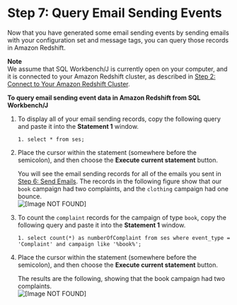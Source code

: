 # Step 7: Query Email Sending Events<a name="event-publishing-redshift-query"></a>

Now that you have generated some email sending events by sending emails with your configuration set and message tags, you can query those records in Amazon Redshift\.

**Note**  
We assume that SQL Workbench/J is currently open on your computer, and it is connected to your Amazon Redshift cluster, as described in [Step 2: Connect to Your Amazon Redshift Cluster](event-publishing-redshift-cluster-connect.md)\.

**To query email sending event data in Amazon Redshift from SQL Workbench/J**

1. To display all of your email sending records, copy the following query and paste it into the **Statement 1** window\.

   ```
   1. select * from ses;
   ```

1. Place the cursor within the statement \(somewhere before the semicolon\), and then choose the **Execute current statement** button\.

   You will see the email sending records for all of the emails you sent in [Step 6: Send Emails](event-publishing-redshift-send-email.md)\. The records in the following figure show that our `book` campaign had two complaints, and the `clothing` campaign had one bounce\.  
![\[Image NOT FOUND\]](http://docs.aws.amazon.com/ses/latest/dg/images/event_publishing_tutorial_redshift_all_records.png)

1. To count the `complaint` records for the campaign of type `book`, copy the following query and paste it into the **Statement 1** window\.

   ```
   1. select count(*) as numberOfComplaint from ses where event_type = 'Complaint' and campaign like '%book%';
   ```

1. Place the cursor within the statement \(somewhere before the semicolon\), and then choose the **Execute current statement** button\.

   The results are the following, showing that the book campaign had two complaints\.  
![\[Image NOT FOUND\]](http://docs.aws.amazon.com/ses/latest/dg/images/event_publishing_tutorial_redshift_complaint_count.png)